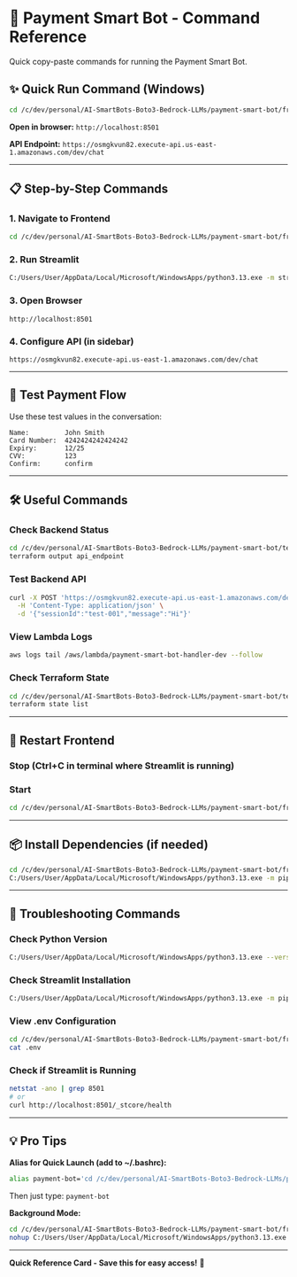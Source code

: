 # 🚀 Payment Smart Bot - Command Reference

Quick copy-paste commands for running the Payment Smart Bot.

## ✨ Quick Run Command (Windows)

```bash
cd /c/dev/personal/AI-SmartBots-Boto3-Bedrock-LLMs/payment-smart-bot/frontend && C:/Users/User/AppData/Local/Microsoft/WindowsApps/python3.13.exe -m streamlit run payment_bot_frontend.py
```

**Open in browser:** `http://localhost:8501`

**API Endpoint:** `https://osmgkvun82.execute-api.us-east-1.amazonaws.com/dev/chat`

---

## 📋 Step-by-Step Commands

### 1. Navigate to Frontend
```bash
cd /c/dev/personal/AI-SmartBots-Boto3-Bedrock-LLMs/payment-smart-bot/frontend
```

### 2. Run Streamlit
```bash
C:/Users/User/AppData/Local/Microsoft/WindowsApps/python3.13.exe -m streamlit run payment_bot_frontend.py
```

### 3. Open Browser
```
http://localhost:8501
```

### 4. Configure API (in sidebar)
```
https://osmgkvun82.execute-api.us-east-1.amazonaws.com/dev/chat
```

---

## 🧪 Test Payment Flow

Use these test values in the conversation:

```
Name:         John Smith
Card Number:  4242424242424242
Expiry:       12/25
CVV:          123
Confirm:      confirm
```

---

## 🛠️ Useful Commands

### Check Backend Status
```bash
cd /c/dev/personal/AI-SmartBots-Boto3-Bedrock-LLMs/payment-smart-bot/terraform
terraform output api_endpoint
```

### Test Backend API
```bash
curl -X POST 'https://osmgkvun82.execute-api.us-east-1.amazonaws.com/dev/chat' \
  -H 'Content-Type: application/json' \
  -d '{"sessionId":"test-001","message":"Hi"}'
```

### View Lambda Logs
```bash
aws logs tail /aws/lambda/payment-smart-bot-handler-dev --follow
```

### Check Terraform State
```bash
cd /c/dev/personal/AI-SmartBots-Boto3-Bedrock-LLMs/payment-smart-bot/terraform
terraform state list
```

---

## 🔄 Restart Frontend

### Stop (Ctrl+C in terminal where Streamlit is running)

### Start
```bash
cd /c/dev/personal/AI-SmartBots-Boto3-Bedrock-LLMs/payment-smart-bot/frontend && C:/Users/User/AppData/Local/Microsoft/WindowsApps/python3.13.exe -m streamlit run payment_bot_frontend.py
```

---

## 📦 Install Dependencies (if needed)

```bash
cd /c/dev/personal/AI-SmartBots-Boto3-Bedrock-LLMs/payment-smart-bot/frontend
C:/Users/User/AppData/Local/Microsoft/WindowsApps/python3.13.exe -m pip install -r requirements.txt
```

---

## 🐛 Troubleshooting Commands

### Check Python Version
```bash
C:/Users/User/AppData/Local/Microsoft/WindowsApps/python3.13.exe --version
```

### Check Streamlit Installation
```bash
C:/Users/User/AppData/Local/Microsoft/WindowsApps/python3.13.exe -m pip list | grep streamlit
```

### View .env Configuration
```bash
cd /c/dev/personal/AI-SmartBots-Boto3-Bedrock-LLMs/payment-smart-bot/frontend
cat .env
```

### Check if Streamlit is Running
```bash
netstat -ano | grep 8501
# or
curl http://localhost:8501/_stcore/health
```

---

## 💡 Pro Tips

**Alias for Quick Launch (add to ~/.bashrc):**
```bash
alias payment-bot='cd /c/dev/personal/AI-SmartBots-Boto3-Bedrock-LLMs/payment-smart-bot/frontend && C:/Users/User/AppData/Local/Microsoft/WindowsApps/python3.13.exe -m streamlit run payment_bot_frontend.py'
```

Then just type: `payment-bot`

**Background Mode:**
```bash
cd /c/dev/personal/AI-SmartBots-Boto3-Bedrock-LLMs/payment-smart-bot/frontend
nohup C:/Users/User/AppData/Local/Microsoft/WindowsApps/python3.13.exe -m streamlit run payment_bot_frontend.py &
```

---

**Quick Reference Card - Save this for easy access!** 📌
